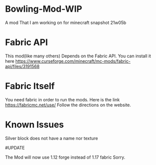 # Bowling-Mod-WIP

A mod That I am working on for minecraft snapshot 21w05b

# Fabric API

This mod(like many others) Depends on the Fabric API. You can install it here https://www.curseforge.com/minecraft/mc-mods/fabric-api/files/3191568

# Fabric Itself

You need fabric in order to run the mods. Here is the link https://fabricmc.net/use/ Follow the directions on the website.

# Known Issues

Silver block does not have a name nor texture

#UPDATE

The Mod will now use 1.12 forge instead of 1.17 fabric
Sorry.
